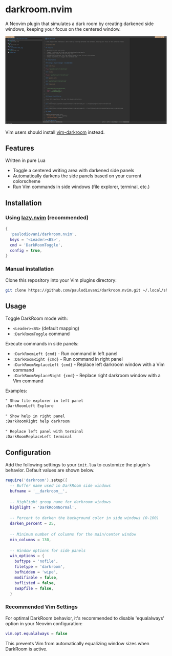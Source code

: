 # darkroom.nvim

A Neovim plugin that simulates a dark room by creating darkened side windows, keeping your focus on the centered window.

![screenshot-001](media/screenshot-001.png)

Vim users should install [vim-darkroom](https://github.com/paulodiovani/vim-darkroom) instead.

## Features

Written in pure Lua

- Toggle a centered writing area with darkened side panels
- Automatically darkens the side panels based on your current colorscheme
- Run Vim commands in side windows (file explorer, terminal, etc.)

## Installation

### Using [lazy.nvim](https://github.com/folke/lazy.nvim) (recommended)

```lua
{
  'paulodiovani/darkroom.nvim',
  keys = '<Leader><BS>',
  cmd = 'DarkRoomToggle',
  config = true,
}
```

### Manual installation

Clone this repository into your Vim plugins directory:

```bash
git clone https://github.com/paulodiovani/darkroom.nvim.git ~/.local/share/nvim/pack/plugins/start/darkroom.nvim
```

## Usage

Toggle DarkRoom mode with:
- `<Leader><BS>` (default mapping)
- `:DarkRoomToggle` command

Execute commands in side panels:
- `:DarkRoomLeft {cmd}` - Run command in left panel
- `:DarkRoomRight {cmd}` - Run command in right panel
- `:DarkRoomReplaceLeft {cmd}` - Replace left darkroom window with a Vim command
- `:DarkRoomReplaceRight {cmd}` - Replace right darkroom window with a Vim command

Examples:

```vim
" Show file explorer in left panel
:DarkRoomLeft Explore

" Show help in right panel
:DarkRoomRight help darkroom

" Replace left panel with terminal
:DarkRoomReplaceLeft terminal
```

## Configuration

Add the following settings to your `init.lua` to customize the plugin's behavior.
Default values are shown below.

```lua
require('darkroom').setup({
  -- Buffer name used in DarkRoom side windows
  bufname = '__darkroom__',

  -- Highlight group name for darkroom windows
  highlight = 'DarkRoomNormal',

  -- Percent to darken the background color in side windows (0-100)
  darken_percent = 25,

  -- Minimum number of columns for the main/center window
  min_columns = 130,

  -- Window options for side panels
  win_options = {
    buftype = 'nofile',
    filetype = 'darkroom',
    bufhidden = 'wipe',
    modifiable = false,
    buflisted = false,
    swapfile = false,
  }
```

### Recommended Vim Settings

For optimal DarkRoom behavior, it's recommended to disable 'equalalways' option in your Neovim configuration:

```lua
vim.opt.equalalways = false
```

This prevents Vim from automatically equalizing window sizes when DarkRoom is active.
